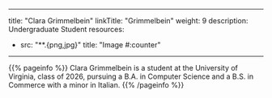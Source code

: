 ---
title: "Clara Grimmelbein"
linkTitle: "Grimmelbein"
weight: 9
description: Undergraduate Student 
resources:
- src: "**.{png,jpg}"
  title: "Image #:counter"
------

{{% pageinfo %}}
Clara Grimmelbein is a student at the University of Virginia, class of
2026, pursuing a B.A. in Computer Science and a B.S. in Commerce with a minor in Italian. 
{{% /pageinfo %}}



